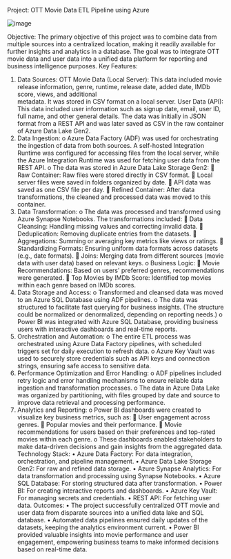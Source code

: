 Project: OTT Movie Data ETL Pipeline using Azure


![image](https://github.com/user-attachments/assets/631869f9-0997-407d-aec2-fcd7431d7e2a)


Objective:
The primary objective of this project was to combine data from multiple sources into a centralized location, making it readily available for further insights and analytics in a database. The goal was to integrate OTT movie data and user data into a unified data platform for reporting and business intelligence purposes.
Key Features:
1.	Data Sources:
  OTT Movie Data (Local Server): This data included movie release information, genre, runtime, release date, added date, IMDb score, views, and additional       
  metadata. It was stored in CSV format on a local server.
  User Data (API): This data included user information such as signup date, email, user ID, full name, and other general details. The data was initially in JSON   
  format from a REST API and was later saved as CSV in the raw container of Azure Data Lake Gen2.
2.	Data Ingestion:
o	Azure Data Factory (ADF) was used for orchestrating the ingestion of data from both sources. A self-hosted Integration Runtime was configured for accessing files from the local server, while the Azure Integration Runtime was used for fetching user data from the REST API.
o	The data was stored in Azure Data Lake Storage Gen2:
	Raw Container: Raw files were stored directly in CSV format.
	Local server files were saved in folders organized by date.
	API data was saved as one CSV file per day.
	Refined Container: After data transformations, the cleaned and processed data was moved to this container.
3.	Data Transformation:
o	The data was processed and transformed using Azure Synapse Notebooks. The transformations included:
	Data Cleansing: Handling missing values and correcting invalid data.
	Deduplication: Removing duplicate entries from the datasets.
	Aggregations: Summing or averaging key metrics like views or ratings.
	Standardizing Formats: Ensuring uniform data formats across datasets (e.g., date formats).
	Joins: Merging data from different sources (movie data with user data) based on relevant keys.
o	Business Logic:
	Movie Recommendations: Based on users' preferred genres, recommendations were generated.
	Top Movies by IMDb Score: Identified top movies within each genre based on IMDb scores.
4.	Data Storage and Access:
o	Transformed and cleansed data was moved to an Azure SQL Database using ADF pipelines.
o	The data was structured to facilitate fast querying for business insights. (The structure could be normalized or denormalized, depending on reporting needs.)
o	Power BI was integrated with Azure SQL Database, providing business users with interactive dashboards and real-time reports.
5.	Orchestration and Automation:
o	The entire ETL process was orchestrated using Azure Data Factory pipelines, with scheduled triggers set for daily execution to refresh data.
o	Azure Key Vault was used to securely store credentials such as API keys and connection strings, ensuring safe access to sensitive data.
6.	Performance Optimization and Error Handling:
o	ADF pipelines included retry logic and error handling mechanisms to ensure reliable data ingestion and transformation processes.
o	The data in Azure Data Lake was organized by partitioning, with files grouped by date and source to improve data retrieval and processing performance.
7.	Analytics and Reporting:
o	Power BI dashboards were created to visualize key business metrics, such as:
	User engagement across genres.
	Popular movies and their performance.
	Movie recommendations for users based on their preferences and top-rated movies within each genre.
o	These dashboards enabled stakeholders to make data-driven decisions and gain insights from the aggregated data.
Technology Stack:
•	Azure Data Factory: For data integration, orchestration, and pipeline management.
•	Azure Data Lake Storage Gen2: For raw and refined data storage.
•	Azure Synapse Analytics: For data transformation and processing using Synapse Notebooks.
•	Azure SQL Database: For storing structured data after transformation.
•	Power BI: For creating interactive reports and dashboards.
•	Azure Key Vault: For managing secrets and credentials.
•	REST API: For fetching user data.
Outcomes:
•	The project successfully centralized OTT movie and user data from disparate sources into a unified data lake and SQL database.
•	Automated data pipelines ensured daily updates of the datasets, keeping the analytics environment current.
•	Power BI provided valuable insights into movie performance and user engagement, empowering business teams to make informed decisions based on real-time data.
